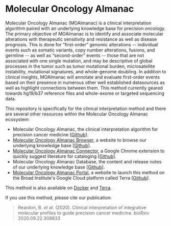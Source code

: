 # Molecular Oncology Almanac

Molecular Oncology Almanac (MOAlmanac) is a clinical interpretation algorithm paired with an underlying knowledge base for precision oncology. The primary objective of MOAlmanac is to identify and associate molecular alterations with therapeutic sensitivity and resistance as well as disease prognosis. This is done for “first-order” genomic alterations -- individual events such as somatic variants, copy number alterations, fusions, and germline -- as well as “second-order” events -- those that are not associated with one single mutation, and may be descriptive of global processes in the tumor such as tumor mutational burden, microsatellite instability, mutational signatures, and whole-genome doubling. In addition to clinical insights, MOAlmanac will annotate and evaluate first-order events based on their presence in numerous other well established datasources as well as highlight connections between them. This method currently geared towards hg19/b37 reference files and whole-exome or targeted sequencing data.

This repository is specifically for the clinical interpretation method and there are several other resources within the Molecular Oncology Almanac ecosystem: 
- Molecular Oncology Almanac, the clinical interpretation algorithm for precision cancer medicine [[Github](https://github.com/vanallenlab/moalmanac)].
- [Molecular Oncology Almanac Browser](https://moalmanac.org), a website to browse our underlying knowledge base [[Github](https://github.com/vanallenlab/moalmanac-browser)].
- [Molecular Oncology Almanac Connector](https://chrome.google.com/webstore/detail/molecular-oncology-almana/jliaipolchffpaccagodphgjpfdpcbcm?hl=en), a Google Chrome extension to quickly suggest literature for cataloging [[Github](https://github.com/vanallenlab/moalmanac-extension)].
- Molecular Oncology Almanac Database, the content and release notes of our underlying knowledge base [[Github](https://github.com/vanallenlab/moalmanac-db)].
- [Molecular Oncology Almanac Portal](https://portal.moalmanac.org), a website to launch this method on the Broad Institute's Google Cloud platform called Terra [[Github](https://github.com/vanallenlab/moalmanac-portal)].

This method is also available on [Docker](https://hub.docker.com/repository/docker/vanallenlab/moalmanac) and [Terra](https://portal.firecloud.org/#methods/vanallenlab/moalmanac/). 

If you use this method, please cite our publication:
> Reardon, B. *et al.* (2020). Clinical interpretation of integrative molecular profiles to guide precision cancer medicine. *bioRxiv* 2020.09.22.308833
